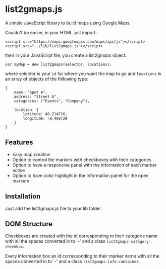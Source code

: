 list2gmaps.js
========

A simple JavaScript library to build maps using Google Maps.

Couldn't be easier, in your HTML just import:

    <script src="https://maps.googleapis.com/maps/api/js"></script>
    <script src="../lib/list2gmaps.js"></script>

then in your JavaScript file, you create a list2gmaps object:

	var myMap = new list2gmaps(selector, locations);

where selector is your `id` for where you want the map to go and `locations` is an array of objects of the following type:

	{
        name: "Spot A",
        address: "Street A",
        categories: ["Events", "Company"],

        location: {
            latitude: 40.214716,
            longitude: -8.408729
        }
    }


Features
--------

- Easy map creation
- Option to control the markers with checkboxes with their categories
- Option to have a responsive panel with the information of each marker active
- Option to have color highlight in the information panel for the open markers

Installation
------------

Just add the list2gmaps.js file to your lib folder.

DOM Structure
-------

Checkboxes are created with the id corresponding to their categorie name with all the spaces converted in to '-' and a class `list2gmaps-category-checkbox`.

Every information box an id corresponding to their marker name with all the spaces converted in to '-' and a class `list2gmaps-info-container`.